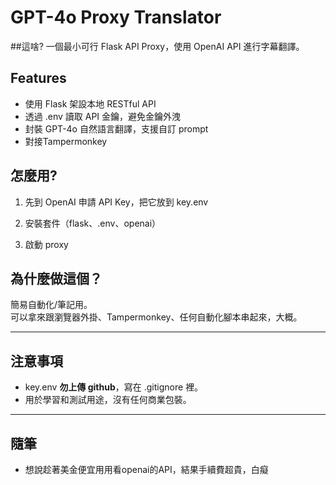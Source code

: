 # GPT-4o Proxy Translator

##這啥?
一個最小可行 Flask API Proxy，使用 OpenAI API 進行字幕翻譯。

## Features
- 使用 Flask 架設本地 RESTful API
- 透過 .env 讀取 API 金鑰，避免金鑰外洩
- 封裝 GPT-4o 自然語言翻譯，支援自訂 prompt
- 對接Tampermonkey

## 怎麼用?

1. 先到 OpenAI 申請 API Key，把它放到 key.env

2. 安裝套件（flask、.env、openai）

3. 啟動 proxy

## 為什麼做這個？

簡易自動化/筆記用。  
可以拿來跟瀏覽器外掛、Tampermonkey、任何自動化腳本串起來，大概。

---

## 注意事項

- key.env **勿上傳 github**，寫在 .gitignore 裡。
- 用於學習和測試用途，沒有任何商業包裝。

---

## 隨筆
- 想說趁著美金便宜用用看openai的API，結果手續費超貴，白癡


